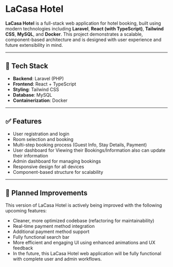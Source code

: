 # LaCasa Hotel

**LaCasa Hotel** is a full-stack web application for hotel booking, built using modern technologies including **Laravel**, **React (with TypeScript)**, **Tailwind CSS**, **MySQL**, and **Docker**. This project demonstrates a scalable, component-based architecture and is designed with user experience and future extensibility in mind.

---

## 🚀 Tech Stack

- **Backend**: Laravel (PHP)
- **Frontend**: React + TypeScript
- **Styling**: Tailwind CSS
- **Database**: MySQL
- **Containerization**: Docker

---

## ✅ Features

- User registration and login  
- Room selection and booking  
- Multi-step booking process (Guest Info, Stay Details, Payment)
- User dashboard for Viewing their Bookings/Information also can update their information
- Admin dashboard for managing bookings  
- Responsive design for all devices  
- Component-based structure for scalability  

---

## 🔧 Planned Improvements

This version of LaCasa Hotel is actively being improved with the following upcoming features:

- Cleaner, more optimized codebase (refactoring for maintainability)  
- Real-time payment method integration  
- Additional payment method support  
- Fully functional search bar  
- More efficient and engaging UI using enhanced animations and UX feedback  
- In the future, this LaCasa Hotel web application will be fully functional with complete user and admin workflows.

